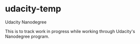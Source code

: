 # udacity-temp
Udacity Nanodegree

This is to track work in progress while working through Udacity's Nanodegree program.
